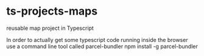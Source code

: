# ts-projects-maps
reusable map project in Typescript


In order to actually get some typescript code running inside the browser use a command line tool called parcel-bundler 
npm install -g parcel-bundler
